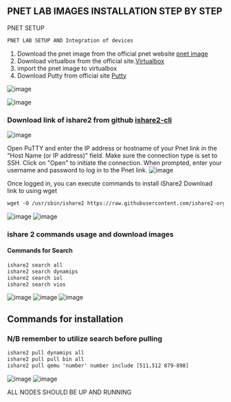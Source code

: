 ## PNET LAB IMAGES INSTALLATION STEP BY STEP
PNET SETUP
```html
PNET LAB SETUP AND Integration of devices
```

1. Download the pnet image from the official pnet website [pnet image](https://pnetlab.com/pages/download)
2. Download virtualbox from the official site.[Virtualbox](https://www.virtualbox.org/)
3. import the pnet image to virtualbox
4. Download Putty from official site [Putty](https://www.putty.org/)

![image](https://github.com/rodneykabiru/PnetSetup/assets/25923110/30863651-82e5-4735-89b3-26c99bcb89c1)

<!-- 5. update pnet to the latest version 5.3.11 use winscp sftp to trnsfer the file to the machine from your local machine -->

![image](https://github.com/rodneykabiru/PnetSetup/assets/25923110/91c413f0-34f0-42c4-953a-790c506df41b)
### Download link of ishare2 from github [ishare2-cli](https://github.com/ishare2-org/ishare2-cli)
![image](https://github.com/rodneykabiru/PnetSetup/assets/25923110/40259989-5cfe-4dbd-ad7f-9c38f085e7a8)

Open PuTTY and enter the IP address or hostname of your Pnet link in the "Host Name (or IP address)" field.
Make sure the connection type is set to SSH.
Click on "Open" to initiate the connection.
When prompted, enter your username and password to log in to the Pnet link.
![image](https://github.com/rodneykabiru/PnetSetup/assets/25923110/f7f238a7-0815-48d1-9bb9-6acd596b31d4)

Once logged in, you can execute commands to install iShare2
Download link to using wget
```html
wget -O /usr/sbin/ishare2 https://raw.githubusercontent.com/ishare2-org/ishare2-cli/main/ishare2
```
![image](https://github.com/rodneykabiru/PnetSetup/assets/25923110/d3933fd4-ccad-45a3-93c9-4ad03719175f)
![image](https://github.com/rodneykabiru/PnetSetup/assets/25923110/4a73745e-fb6e-4828-a9a6-b627e3f0bce8)


### ishare 2 commands usage and download images
#### Commands for Search
```html
ishare2 search all
ishare2 search dynamips
ishare2 search iol
ishare2 search vios
```

![image](https://github.com/rodneykabiru/PnetSetup/assets/25923110/8df2c039-c087-4009-9344-fc177edd3ca7)
![image](https://github.com/rodneykabiru/PnetSetup/assets/25923110/08cba9d5-83bf-40d3-81c4-dfc6f821c3e4)
![image](https://github.com/rodneykabiru/PnetSetup/assets/25923110/954d65a2-aac0-4eb0-9480-81215b0983c9)

## Commands for installation
### N/B remember to utilize search before pulling
```html
ishare2 pull dynamips all
ishare2 pull pull bin all
ishare2 pull qemu 'number' number include [511,512 879-898]
```

![image](https://github.com/rodneykabiru/PnetSetup/assets/25923110/170dbd8f-88f5-4b77-b3f1-c76b2d1c7266)
![image](https://github.com/rodneykabiru/PnetSetup/assets/25923110/5718dfa3-5826-4029-87fc-f0dfdffb9f66)

 ALL NODES SHOULD BE UP AND RUNNING








